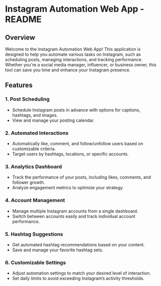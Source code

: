 # Instagram Automation Web App - README

## Overview

Welcome to the Instagram Automation Web App! This application is designed to help you automate various tasks on Instagram, such as scheduling posts, managing interactions, and tracking performance. Whether you're a social media manager, influencer, or business owner, this tool can save you time and enhance your Instagram presence.

## Features

### 1. Post Scheduling
- Schedule Instagram posts in advance with options for captions, hashtags, and images.
- View and manage your posting calendar.

### 2. Automated Interactions
- Automatically like, comment, and follow/unfollow users based on customizable criteria.
- Target users by hashtags, locations, or specific accounts.

### 3. Analytics Dashboard
- Track the performance of your posts, including likes, comments, and follower growth.
- Analyze engagement metrics to optimize your strategy.

### 4. Account Management
- Manage multiple Instagram accounts from a single dashboard.
- Switch between accounts easily and track individual account performance.

### 5. Hashtag Suggestions
- Get automated hashtag recommendations based on your content.
- Save and manage your favorite hashtag sets.

### 6. Customizable Settings
- Adjust automation settings to match your desired level of interaction.
- Set daily limits to avoid exceeding Instagram’s activity thresholds.

